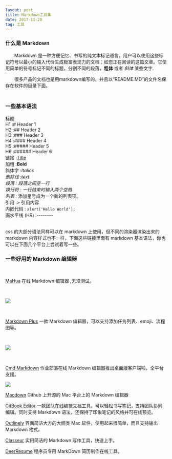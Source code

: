 ```yaml
---
layout: post
title: Markdown工具集
date: 2017-11-20 
tag: 工具    
---
```



### 什么是 Markdown

　　Markdown 是一种方便记忆、书写的纯文本标记语言，用户可以使用这些标记符号以最小的输入代价生成极富表现力的文档：如您正在阅读的这篇文章。它使用简单的符号标记不同的标题，分割不同的段落，**粗体** 或者 *斜体* 某些文字.

　　很多产品的文档也是用markdown编写的，并且以“README.MD”的文件名保存在软件的目录下面。               
　　

### 一些基本语法

标题            
H1 :# Header 1            
H2 :## Header 2           
H3 :### Header 3           
H4 :#### Header 4           
H5 :##### Header 5            
H6 :###### Header 6      
链接 :[Title](URL)        
加粗 :**Bold**        
斜体字 :*Italics*         
*删除线 :~~text~~          
段落 : 段落之间空一行           
换行符 : 一行结束时输入两个空格           
列表 :* 添加星号成为一个新的列表项。          
引用 :> 引用内容               
内嵌代码 : `alert('Hello World');`        
画水平线 (HR) :--------          
​           

css 的大部分语法同样可以在 markdown 上使用，但不同的渲染器渲染出来的 markdown 内容样式也不一样，下面这些链接里面有 markdown 基本语法，你也可以在下面几个平台上尝试着写一些。

### 一些好用的 Markdown 编辑器

<br />

[MaHua](http://mahua.jser.me/?utm_source=mindstore.io) 在线 Markdown 编辑器 ,无须测试。


<br />

![](/images/posts/markdown/image1.png)

<br />

[Markdown Plus](http://mdp.tylingsoft.com/) 一款 Markdown 编辑器，可以支持添加任务列表、emoji、流程图等。

<br />

![](/images/posts/markdown/image2.png)

<br />

[Cmd Markdown](https://www.zybuluo.com/cmd/?utm_source=mindstore.io) 作业部落在线 Markdown 编辑器推出桌面版客户端啦，全平台支援。

![](/images/posts/markdown/image3.png)

[Macdown](https://github.com/MacDownApp/macdown) Github 上开源的 Mac 平台上的 Markdown 编辑器

[GitBook Editor](https://www.gitbook.com/editor?utm_source=mindstore.io) 一款团队在线编辑文档工具。可以轻松书写笔记，支持团队协同编辑。同时支持 Markdown 语法，还保持了印象笔记的风格并可在线预览。


[Outlinely](http://www.glamdevelopment.com/outlinely?utm_source=mindstore.io) 界面简洁大方的大纲类 Mac 软件，使用起来很简单，而且支持输出 Markdown 格式。


[Classeur](http://classeur.io/?utm_source=mindstore.io) 实用简洁的 Markdown 写作工具，快速上手。


[DeerResume](https://github.com/geekcompany/DeerResume?utm_source=mindstore.io) 程序员专用 MarkDown 简历制作在线工具。                

<br>
​                 

